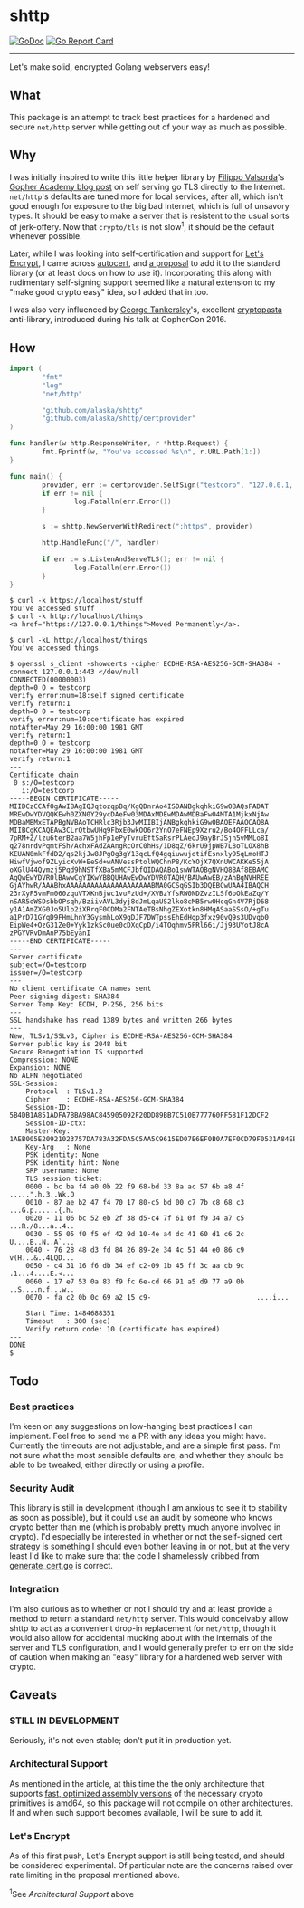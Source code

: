 # shttp
[![GoDoc](https://godoc.org/github.com/alaska/shttp?status.svg)](https://godoc.org/github.com/alaska/shttp) [![Go Report Card](https://goreportcard.com/badge/github.com/alaska/shttp)](https://goreportcard.com/report/github.com/alaska/shttp)

---

Let's make solid, encrypted Golang webservers easy!

## What
This package is an attempt to track best practices for a hardened and secure `net/http` server while getting out of your way as much as possible.

## Why
I was initially inspired to write this little helper library by [Filippo Valsorda](https://github.com/FiloSottile)'s [Gopher Academy blog post](https://blog.gopheracademy.com/advent-2016/exposing-go-on-the-internet/) on self serving go TLS directly to the Internet. `net/http`'s defaults are tuned more for local services, after all, which isn't good enough for exposure to the big bad Internet, which is full of unsavory types. It should be easy to make a server that is resistent to the usual sorts of jerk-offery.  Now that `crypto/tls` is not slow<sup>1</sup>, it should be the default whenever possible.

Later, while I was looking into self-certification and support for [Let's Encrypt](https://letsencrypt.org/getting-started/), I came across [autocert](https://godoc.org/golang.org/x/crypto/acme/autocert), and [a proposal](https://github.com/golang/go/issues/17053) to add it to the standard library (or at least docs on how to use it). Incorporating this along with rudimentary self-signing support seemed like a natural extension to my "make good crypto easy" idea, so I added that in too.

I was also very influenced by [George Tankersley](https://github.com/gtank)'s, excellent [cryptopasta](https://github.com/gtank/cryptopasta) anti-library, introduced during his talk at GopherCon 2016.

## How
```go
import (
        "fmt"
        "log"
        "net/http"

        "github.com/alaska/shttp"
        "github.com/alaska/shttp/certprovider"
)

func handler(w http.ResponseWriter, r *http.Request) {
        fmt.Fprintf(w, "You've accessed %s\n", r.URL.Path[1:])
}

func main() {
        provider, err := certprovider.SelfSign("testcorp", "127.0.0.1,::1")
        if err != nil {
                log.Fatalln(err.Error())
        }

        s := shttp.NewServerWithRedirect(":https", provider)

        http.HandleFunc("/", handler)

        if err := s.ListenAndServeTLS(); err != nil {
                log.Fatalln(err.Error())
        }
}

```

```
$ curl -k https://localhost/stuff
You've accessed stuff
$ curl -k http://localhost/things
<a href="https://127.0.0.1/things">Moved Permanently</a>.

$ curl -kL http://localhost/things
You've accessed things

$ openssl s_client -showcerts -cipher ECDHE-RSA-AES256-GCM-SHA384 -connect 127.0.0.1:443 </dev/null
CONNECTED(00000003)
depth=0 O = testcorp
verify error:num=18:self signed certificate
verify return:1
depth=0 O = testcorp
verify error:num=10:certificate has expired
notAfter=May 29 16:00:00 1981 GMT
verify return:1
depth=0 O = testcorp
notAfter=May 29 16:00:00 1981 GMT
verify return:1
---
Certificate chain
 0 s:/O=testcorp
   i:/O=testcorp
-----BEGIN CERTIFICATE-----
MIIDCzCCAfOgAwIBAgIQJqtozqpBq/KgQDnrAo4ISDANBgkqhkiG9w0BAQsFADAT
MREwDwYDVQQKEwh0ZXN0Y29ycDAeFw03MDAxMDEwMDAwMDBaFw04MTA1MjkxNjAw
MDBaMBMxETAPBgNVBAoTCHRlc3Rjb3JwMIIBIjANBgkqhkiG9w0BAQEFAAOCAQ8A
MIIBCgKCAQEAw3CLrQtbwUHq9FbxE0wkOO6r2YnO7eFNEp9Xzru2/Bo4OFFLLca/
7pRM+Z/lzu6terB2aa7W5jhFp1ePyTvruEftSaRsrPLAeoJ9ayBrJSjn5vMMLo8I
q278nrdvPqmtFSh/AchxFAdZAAngRcOrC0hHs/1D8qZ/6krU9jpWB7L8oTLOX8hB
KEUAN0mkFfdD2/qs2kjJw8JPgOg3gY13qcLfQ4gqiuwujotifEsnxly95qLmoHTJ
HiwfVjwof9ZLyicXvW+EeSd+wANVessPtolWQChnP8/KcYOjX7QXnUWCAKKe55jA
oXGlU44Qymzj5Pqd9hNSTfXBa5mMCFJbfQIDAQABo1swWTAOBgNVHQ8BAf8EBAMC
AqQwEwYDVR0lBAwwCgYIKwYBBQUHAwEwDwYDVR0TAQH/BAUwAwEB/zAhBgNVHREE
GjAYhwR/AAABhxAAAAAAAAAAAAAAAAAAAAABMA0GCSqGSIb3DQEBCwUAA4IBAQCH
23rXyP5vmFm060zquVTXKnBjwc1vuFzUd+/XVBzYfsRW0NDZvzILSf6bOkEaZq/Y
nSAR5oWSDsbbOPsqh/BziivAVL3dyj8dJmLqaUS2lko8cMB5rw0HcqGn4V7RjD68
y1A1AmZXG0Jo5Ulo2iXRrqF0CDMa2FNTAeTBsNhgZEXotkn8HMqASaaSSsO/+gTu
a1PrD71GYqD9FHmLhnY3GysmhLoX9gDJF7DWTpssEhEdHgp3fxz90vQ9s3UDvgb0
EipWe4+OzG31Ze0+Yyk1zkSc0ue0cDXqCpD/i4TOqhmv5PRl66i/Jj93UYotJ8cA
zPGYVRvDmAnP75bEyanI
-----END CERTIFICATE-----
---
Server certificate
subject=/O=testcorp
issuer=/O=testcorp
---
No client certificate CA names sent
Peer signing digest: SHA384
Server Temp Key: ECDH, P-256, 256 bits
---
SSL handshake has read 1389 bytes and written 266 bytes
---
New, TLSv1/SSLv3, Cipher is ECDHE-RSA-AES256-GCM-SHA384
Server public key is 2048 bit
Secure Renegotiation IS supported
Compression: NONE
Expansion: NONE
No ALPN negotiated
SSL-Session:
    Protocol  : TLSv1.2
    Cipher    : ECDHE-RSA-AES256-GCM-SHA384
    Session-ID: 5B4DB1A851ADFA7BBA98AC845905092F20DD89BB7C510B777760FF581F12DCF2
    Session-ID-ctx:
    Master-Key: 1AEB005E20921023757DA783A32FDA5C5AA5C9615ED07E6EF0B0A7EF0CD79F0531A84EE2AADC2B00AB5589B8C7BACE76
    Key-Arg   : None
    PSK identity: None
    PSK identity hint: None
    SRP username: None
    TLS session ticket:
    0000 - bc ba f4 a0 0b 22 f9 68-bd 33 8a ac 57 6b a8 4f   .....".h.3..Wk.O
    0010 - 87 ae b2 47 f4 70 17 80-c5 bd 00 c7 7b c8 68 c3   ...G.p......{.h.
    0020 - 11 06 bc 52 eb 2f 38 d5-c4 7f 61 0f f9 34 a7 c5   ...R./8...a..4..
    0030 - 55 05 f0 f5 ef 42 9d 10-4e a4 dc 41 60 d1 c6 2c   U....B..N..A`..,
    0040 - 76 28 48 d3 fd 84 26 89-2e 34 4c 51 44 e0 86 c9   v(H...&..4LQD...
    0050 - c4 31 16 f6 db 34 ef c2-09 1b 45 ff 3c aa cb 9c   .1...4....E.<...
    0060 - 17 e7 53 0a 83 f9 fc 6e-cd 66 91 a5 d9 77 a9 0b   ..S....n.f...w..
    0070 - fa c2 0b 0c 69 a2 15 c9-                          ....i...

    Start Time: 1484688351
    Timeout   : 300 (sec)
    Verify return code: 10 (certificate has expired)
---
DONE
$
```

## Todo
### Best practices
I'm keen on any suggestions on low-hanging best practices I can implement. Feel free to send me a PR with any ideas you might have. Currently the timeouts are not adjustable, and are a simple first pass. I'm not sure what the most sensible defaults are, and whether they should be able to be tweaked, either directly or using a profile.

### Security Audit
This library is still in development (though I am anxious to see it to stability as soon as possible), but it could use an audit by someone who knows crypto better than me (which is probably pretty much anyone involved in crypto).  I'd especially be interested in whether or not the self-signed cert strategy is something I should even bother leaving in or not, but at the very least I'd like to make sure that the code I shamelessly cribbed from [generate_cert.go](https://golang.org/src/crypto/tls/generate_cert.go) is correct.


### Integration
I'm also curious as to whether or not I should try and at least provide a method to return a standard `net/http` server.  This would conceivably allow shttp to act as a convenient drop-in replacement for `net/http`, though it would also allow for accidental mucking about with the internals of the server and TLS configuration, and I would generally prefer to err on the side of caution when making an "easy" library for a hardened web server with crypto.

## Caveats
### STILL IN DEVELOPMENT
Seriously, it's not even stable; don't put it in production yet.

### Architectural Support
As mentioned in the article, at this time the the only architecture that supports [fast, optimized assembly versions](https://blog.cloudflare.com/go-crypto-bridging-the-performance-gap/) of the necessary crypto primitives is amd64, so this package will not compile on other architectures.  If and when such support becomes available, I will be sure to add it.

### Let's Encrypt
As of this first push, Let's Encrypt support is still being tested, and should be considered experimental. Of particular note are the concerns raised over rate limiting in the proposal mentioned above.

<sup>1</sup>See *Architectural Support* above
